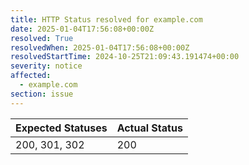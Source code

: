```yaml
---
title: HTTP Status resolved for example.com
date: 2025-01-04T17:56:08+00:00Z
resolved: True
resolvedWhen: 2025-01-04T17:56:08+00:00Z
resolvedStartTime: 2024-10-25T21:09:43.191474+00:00
severity: notice
affected:
  - example.com
section: issue
---
```


| Expected Statuses | Actual Status  |
|-------------------|----------------|
| 200, 301, 302 | 200 |
